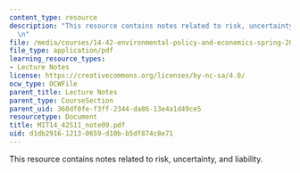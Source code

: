 ```yaml
---
content_type: resource
description: "This resource contains notes related to risk, uncertainty, and liability.\r\
  \n"
file: /media/courses/14-42-environmental-policy-and-economics-spring-2011/d1db291612130659d10bb5df874c8e71_MIT14_42S11_note09.pdf
file_type: application/pdf
learning_resource_types:
- Lecture Notes
license: https://creativecommons.org/licenses/by-nc-sa/4.0/
ocw_type: OCWFile
parent_title: Lecture Notes
parent_type: CourseSection
parent_uid: 360df0fe-f3ff-2344-da86-13e4a1d49ce5
resourcetype: Document
title: MIT14_42S11_note09.pdf
uid: d1db2916-1213-0659-d10b-b5df874c8e71
---
```

This resource contains notes related to risk, uncertainty, and liability.
